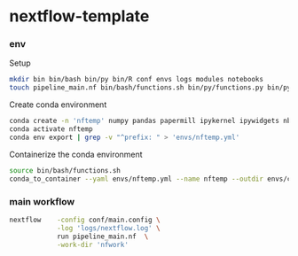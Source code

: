 # nextflow-template

### env

Setup
```bash
mkdir bin bin/bash bin/py bin/R conf envs logs modules notebooks
touch pipeline_main.nf bin/bash/functions.sh bin/py/functions.py bin/py/__init__.py conf/main.config
```

Create conda environment
```bash
conda create -n 'nftemp' numpy pandas papermill ipykernel ipywidgets nb-clean
conda activate nftemp
conda env export | grep -v "^prefix: " > 'envs/nftemp.yml'
```

Containerize the conda environment
```bash
source bin/bash/functions.sh
conda_to_container --yaml envs/nftemp.yml --name nftemp --outdir envs/containers
```

### main workflow
```bash
nextflow    -config conf/main.config \
            -log 'logs/nextflow.log' \
            run pipeline_main.nf  \
            -work-dir 'nfwork'
```
